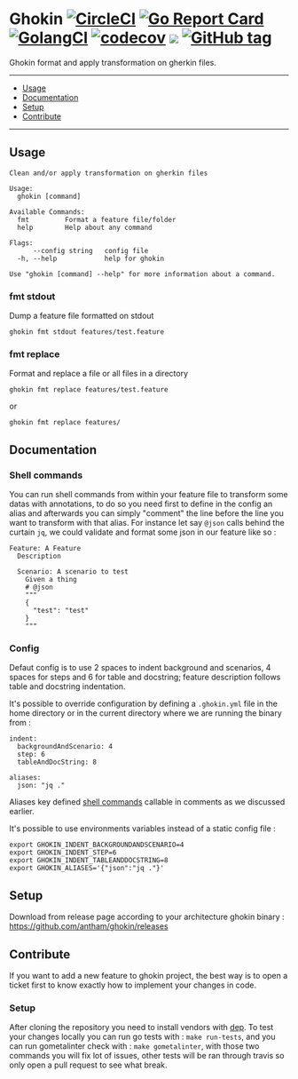 Ghokin [![CircleCI](https://circleci.com/gh/antham/ghokin.svg?style=svg)](https://circleci.com/gh/antham/ghokin) [![Go Report Card](https://goreportcard.com/badge/github.com/antham/ghokin)](https://goreportcard.com/report/github.com/antham/ghokin) [![GolangCI](https://golangci.com/badges/github.com/antham/ghokin.svg)](https://golangci.com) [![codecov](https://codecov.io/gh/antham/ghokin/branch/master/graph/badge.svg)](https://codecov.io/gh/antham/ghokin) [![](https://godoc.org/github.com/antham/ghokin?status.svg)](http://godoc.org/github.com/antham/ghokin) [![GitHub tag](https://img.shields.io/github/tag/antham/ghokin.svg)]()
======

Ghokin format and apply transformation on gherkin files.

---

* [Usage](#usage)
* [Documentation](#documentation)
* [Setup](#setup)
* [Contribute](#contribute)

---

## Usage

```
Clean and/or apply transformation on gherkin files

Usage:
  ghokin [command]

Available Commands:
  fmt         Format a feature file/folder
  help        Help about any command

Flags:
      --config string   config file
  -h, --help            help for ghokin

Use "ghokin [command] --help" for more information about a command.
```

### fmt stdout

Dump a feature file formatted on stdout

```
ghokin fmt stdout features/test.feature
```

### fmt replace

Format and replace a file or all files in a directory

```
ghokin fmt replace features/test.feature
```

or

```
ghokin fmt replace features/
```

## Documentation

### Shell commands

You can run shell commands from within your feature file to transform some datas with annotations, to do so you need first to define in the config an alias and afterwards you can simply "comment" the line before the line you want to transform with that alias.
For instance let say ```@json``` calls behind the curtain ```jq```, we could validate and format some json in our feature like so :

```
Feature: A Feature
  Description

  Scenario: A scenario to test
    Given a thing
    # @json
    """
    {
      "test": "test"
    }
    """
```

### Config

Defaut config is to use 2 spaces to indent background and scenarios, 4 spaces for steps and 6 for table and docstring; feature description follows table and docstring indentation.

It's possible to override configuration by defining a ```.ghokin.yml``` file in the home directory or in the current directory where we are running the binary from :

```
indent:
  backgroundAndScenario: 4
  step: 6
  tableAndDocString: 8

aliases:
  json: "jq ."
```

Aliases key defined [shell commands](#shell-commands) callable in comments as we discussed earlier.

It's possible to use environments variables instead of a static config file :

```
export GHOKIN_INDENT_BACKGROUNDANDSCENARIO=4
export GHOKIN_INDENT_STEP=6
export GHOKIN_INDENT_TABLEANDDOCSTRING=8
export GHOKIN_ALIASES='{"json":"jq ."}'
```

## Setup

Download from release page according to your architecture ghokin binary : https://github.com/antham/ghokin/releases

## Contribute

If you want to add a new feature to ghokin project, the best way is to open a ticket first to know exactly how to implement your changes in code.

### Setup

After cloning the repository you need to install vendors with [dep](https://github.com/golang/dep).
To test your changes locally you can run go tests with : ```make run-tests```, and you can run gometalinter check with : ```make gometalinter```, with those two commands you will fix lot of issues, other tests will be ran through travis so only open a pull request to see what break.

